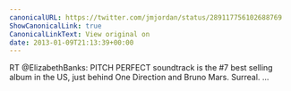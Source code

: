 ```yaml
---
canonicalURL: https://twitter.com/jmjordan/status/289117756102688769
ShowCanonicalLink: true
CanonicalLinkText: View original on
date: 2013-01-09T21:13:39+00:00
---
```

RT @ElizabethBanks: PITCH PERFECT soundtrack is the #7 best selling album in the US, just behind One Direction and Bruno Mars. Surreal.  ...